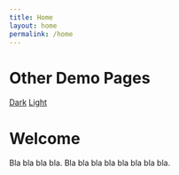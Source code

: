 ```yaml
---
title: Home
layout: home
permalink: /home
---
```


# Other Demo Pages

[Dark](https://b2a3e8.github.io/jekyll-theme-console-demo-dark/)
[Light](https://b2a3e8.github.io/jekyll-theme-console-demo-light/)

# Welcome

Bla bla bla bla. Bla bla bla bla bla bla bla bla.
